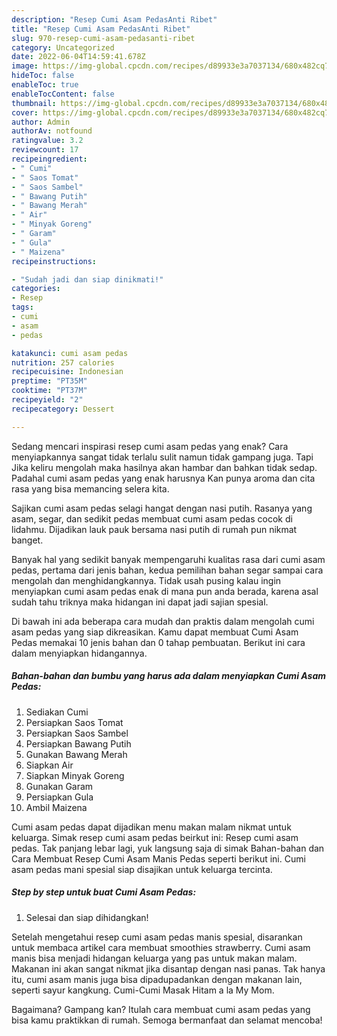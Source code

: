 ```yaml
---
description: "Resep Cumi Asam PedasAnti Ribet"
title: "Resep Cumi Asam PedasAnti Ribet"
slug: 970-resep-cumi-asam-pedasanti-ribet
category: Uncategorized
date: 2022-06-04T14:59:41.678Z
image: https://img-global.cpcdn.com/recipes/d89933e3a7037134/680x482cq70/cumi-asam-pedas-foto-resep-utama.jpg
hideToc: false
enableToc: true
enableTocContent: false
thumbnail: https://img-global.cpcdn.com/recipes/d89933e3a7037134/680x482cq70/cumi-asam-pedas-foto-resep-utama.jpg
cover: https://img-global.cpcdn.com/recipes/d89933e3a7037134/680x482cq70/cumi-asam-pedas-foto-resep-utama.jpg
author: Admin
authorAv: notfound
ratingvalue: 3.2
reviewcount: 17
recipeingredient:
- " Cumi"
- " Saos Tomat"
- " Saos Sambel"
- " Bawang Putih"
- " Bawang Merah"
- " Air"
- " Minyak Goreng"
- " Garam"
- " Gula"
- " Maizena"
recipeinstructions:

- "Sudah jadi dan siap dinikmati!"
categories:
- Resep
tags:
- cumi
- asam
- pedas

katakunci: cumi asam pedas 
nutrition: 257 calories
recipecuisine: Indonesian
preptime: "PT35M"
cooktime: "PT37M"
recipeyield: "2"
recipecategory: Dessert

---
```



Sedang mencari inspirasi resep cumi asam pedas yang enak? Cara menyiapkannya sangat tidak terlalu sulit namun tidak gampang juga. Tapi Jika keliru mengolah maka hasilnya akan hambar dan bahkan tidak sedap. Padahal cumi asam pedas yang enak harusnya Kan punya aroma dan cita rasa yang bisa memancing selera kita.


Sajikan cumi asam pedas selagi hangat dengan nasi putih. Rasanya yang asam, segar, dan sedikit pedas membuat cumi asam pedas cocok di lidahmu. Dijadikan lauk pauk bersama nasi putih di rumah pun nikmat banget.

Banyak hal yang sedikit banyak mempengaruhi kualitas rasa dari cumi asam pedas, pertama dari jenis bahan, kedua pemilihan bahan segar sampai cara mengolah dan menghidangkannya. Tidak usah pusing kalau ingin menyiapkan cumi asam pedas enak di mana pun anda berada, karena asal sudah tahu triknya maka hidangan ini dapat jadi sajian spesial.


Di bawah ini ada beberapa cara mudah dan praktis dalam mengolah cumi asam pedas yang siap dikreasikan. Kamu dapat membuat Cumi Asam Pedas memakai 10 jenis bahan dan 0 tahap pembuatan. Berikut ini cara dalam menyiapkan hidangannya.

<!--inarticleads1-->

##### Bahan-bahan dan bumbu yang harus ada dalam menyiapkan Cumi Asam Pedas:

1. Sediakan  Cumi
1. Persiapkan  Saos Tomat
1. Persiapkan  Saos Sambel
1. Persiapkan  Bawang Putih
1. Gunakan  Bawang Merah
1. Siapkan  Air
1. Siapkan  Minyak Goreng
1. Gunakan  Garam
1. Persiapkan  Gula
1. Ambil  Maizena


Cumi asam pedas dapat dijadikan menu makan malam nikmat untuk keluarga. Simak resep cumi asam pedas beirkut ini: Resep cumi asam pedas. Tak panjang lebar lagi, yuk langsung saja di simak Bahan-bahan dan Cara Membuat Resep Cumi Asam Manis Pedas seperti berikut ini. Cumi asam pedas mani spesial siap disajikan untuk keluarga tercinta. 

<!--inarticleads2-->

##### Step by step untuk buat Cumi Asam Pedas:


1. Selesai dan siap dihidangkan!

Setelah mengetahui resep cumi asam pedas manis spesial, disarankan untuk membaca artikel cara membuat smoothies strawberry. Cumi asam manis bisa menjadi hidangan keluarga yang pas untuk makan malam. Makanan ini akan sangat nikmat jika disantap dengan nasi panas. Tak hanya itu, cumi asam manis juga bisa dipadupadankan dengan makanan lain, seperti sayur kangkung. Cumi-Cumi Masak Hitam a la My Mom. 

Bagaimana? Gampang kan? Itulah cara membuat cumi asam pedas yang bisa kamu praktikkan di rumah. Semoga bermanfaat dan selamat mencoba!
